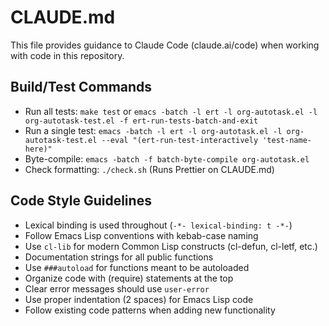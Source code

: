 # CLAUDE.md

This file provides guidance to Claude Code (claude.ai/code) when working with code in this repository.

## Build/Test Commands

- Run all tests: `make test` or `emacs -batch -l ert -l org-autotask.el -l org-autotask-test.el -f ert-run-tests-batch-and-exit`
- Run a single test: `emacs -batch -l ert -l org-autotask.el -l org-autotask-test.el --eval "(ert-run-test-interactively 'test-name-here)"`
- Byte-compile: `emacs -batch -f batch-byte-compile org-autotask.el`
- Check formatting: `./check.sh` (Runs Prettier on CLAUDE.md)

## Code Style Guidelines

- Lexical binding is used throughout (`-*- lexical-binding: t -*-`)
- Follow Emacs Lisp conventions with kebab-case naming
- Use `cl-lib` for modern Common Lisp constructs (cl-defun, cl-letf, etc.)
- Documentation strings for all public functions
- Use `###autoload` for functions meant to be autoloaded
- Organize code with (require) statements at the top
- Clear error messages should use `user-error`
- Use proper indentation (2 spaces) for Emacs Lisp code
- Follow existing code patterns when adding new functionality
